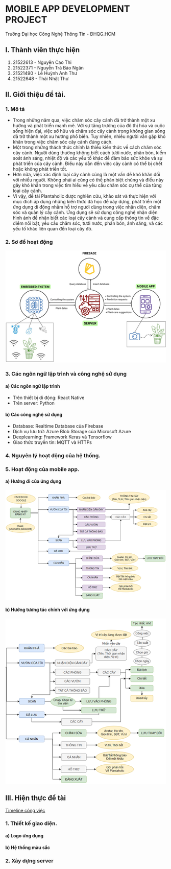 # MOBILE APP DEVELOPMENT PROJECT
Trường Đại học Công Nghệ Thông Tin - ĐHQG.HCM

## I. Thành viên thực hiện
1. 21522613 - Nguyễn Cao Thi
2. 21522371 - Nguyễn Trà Bảo Ngân
3. 21521490 - Lê Huỳnh Anh Thư
4. 21522648 - Thái Nhật Thư 
## II. Giới thiệu đề tài.
### 1. Mô tả
- Trong những năm qua, việc chăm sóc cây cảnh đã trở thành một xu hướng và phát triển mạnh mẽ. Với sự tăng trưởng của đô thị hóa và cuộc sống hiện đại, việc sở hữu và chăm sóc cây cảnh trong không gian sống đã trở thành một xu hướng phổ biến. Tuy nhiên, nhiều người vẫn gặp khó khăn trong việc chăm sóc cây cảnh đúng cách.
- Một trong những thách thức chính là thiếu kiến thức về cách chăm sóc cây cảnh. Người dùng thường không biết cách tưới nước, phân bón, kiểm soát ánh sáng, nhiệt độ và các yếu tố khác để đảm bảo sức khỏe và sự phát triển của cây cảnh. Điều này dẫn đến việc cây cảnh có thể bị chết hoặc không phát triển tốt.
- Hơn nữa, việc xác định loại cây cảnh cũng là một vấn đề khó khăn đối với nhiều người. Không phải ai cũng có thể phân biệt chúng và điều này gây khó khăn trong việc tìm hiểu về yêu cầu chăm sóc cụ thể của từng loại cây cảnh.
- Vì vậy, đề tài Plantaholic được nghiên cứu, khảo sát và thực hiện với mục đích áp dụng những kiến thức đã học để xây dựng, phát triển một ứng dụng di động nhằm hỗ trợ người dùng trong việc nhận diện, chăm sóc và quản lý cây cảnh. Ứng dụng sẽ sử dụng công nghệ nhận diện hình ảnh để nhận biết các loại cây cảnh và cung cấp thông tin về đặc điểm nổi bật, yêu cầu chăm sóc, tưới nước, phân bón, ánh sáng, và các yếu tố khác liên quan đến loại cây đó.
### 2. Sơ đồ hoạt động
![diagram](https://github.com/N3Twork-nc/Mobile_App_Development_project/blob/main/IMG%20README/System%20structure%20diagram.png?raw=true)
### 3. Các ngôn ngữ lập trình và công nghệ sử dụng
#### a) Các ngôn ngữ lập trình
- Trên thiết bị di động: React Native
- Trên server: Python
#### b) Các công nghệ sử dụng
- Database: Realtime Database của Firebase
- Dịch vụ lưu trữ: Azure Blob Storage của Microsoft Azure
- Deeplearning: Framework Keras và Tensorflow
- Giao thức truyền tin: MQTT và HTTPs
### 4. Nguyên lý hoạt động của hệ thống.
### 5. Hoạt động của mobile app.
#### a) Hướng đi của ứng dụng
![diagram](https://github.com/N3Twork-nc/Mobile_App_Development_project/blob/main/IMG%20README/Picture3.png?raw=true "Hướng đi của ứng dụng")
#### b) Hướng tương tác chính với ứng dụng
![diagram](https://github.com/N3Twork-nc/Mobile_App_Development_project/blob/main/IMG%20README/Picture2.png?raw=true "Hướng tương tác chính")
## III. Hiện thực đề tài
[Timeline công việc](https://docs.google.com/spreadsheets/d/16j22HNcVdV6S61sWJEH8DkvKuc123T_IAtb3bWZs8-M/)
### 1. Thiết kế giao diện.
#### a) Logo ứng dụng
#### b) Hệ thống màu sắc

### 2. Xây dựng server
